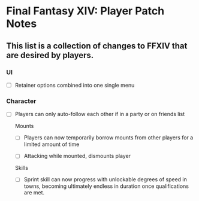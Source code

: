 # Final Fantasy XIV: Player Patch Notes

## This list is a collection of changes to FFXIV that are desired by players.

### UI

- [ ] Retainer options combined into one single menu

### Character

- [ ] Players can only auto-follow each other if in a party or on friends list

  Mounts

  - [ ] Players can now temporarily borrow mounts from other players for a limited amount of time

  - [ ] Attacking while mounted, dismounts player

  Skills
  - [ ] Sprint skill can now progress with unlockable degrees of speed in towns, becoming ultimately endless in duration once qualifications are met.
